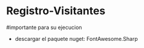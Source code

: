 # Registro-Visitantes


#importante para su ejecucion

- descargar el paquete nuget: FontAwesome.Sharp
